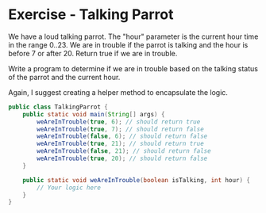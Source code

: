 # Exercise - Talking Parrot


We have a loud talking parrot. The "hour" parameter is the current hour time in the range 0..23. We are in trouble if the parrot is talking and the hour is before 7 or after 20. Return true if we are in trouble.

Write a program to determine if we are in trouble based on the talking status of the parrot and the current hour.

Again, I suggest creating a helper method to encapsulate the logic.

```java
public class TalkingParrot {
    public static void main(String[] args) {
        weAreInTrouble(true, 6); // should return true
        weAreInTrouble(true, 7); // should return false
        weAreInTrouble(false, 6); // should return false
        weAreInTrouble(true, 21); // should return true
        weAreInTrouble(false, 21); // should return false
        weAreInTrouble(true, 20); // should return false
    }

    public static void weAreInTrouble(boolean isTalking, int hour) {
        // Your logic here
    }
}
```